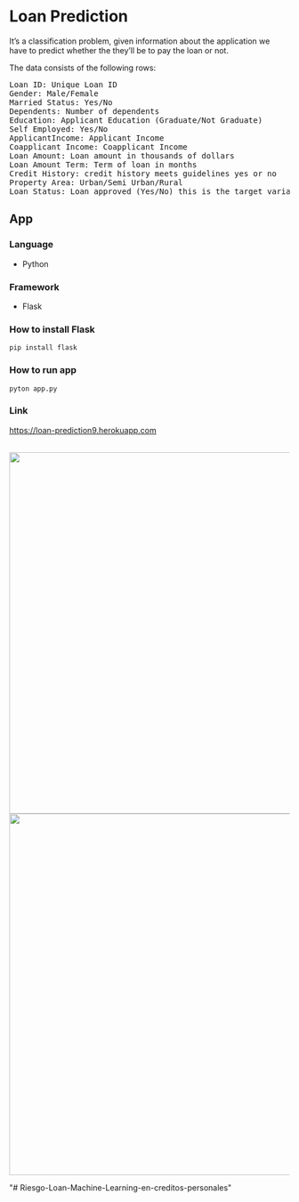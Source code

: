 # Loan Prediction
It’s a classification problem, given information about the application we have to predict whether the they’ll be to pay the loan or not.

The data consists of the following rows:
<pre>
Loan ID: Unique Loan ID
Gender: Male/Female
Married Status: Yes/No
Dependents: Number of dependents 
Education: Applicant Education (Graduate/Not Graduate)
Self Employed: Yes/No
ApplicantIncome: Applicant Income
Coapplicant Income: Coapplicant Income
Loan Amount: Loan amount in thousands of dollars
Loan Amount Term: Term of loan in months
Credit History: credit history meets guidelines yes or no
Property Area: Urban/Semi Urban/Rural
Loan Status: Loan approved (Yes/No) this is the target variable
</pre>

## App
### Language 
* Python
### Framework
* Flask
### How to install Flask
`pip install flask`
### How to run app
`pyton app.py`

### Link 
https://loan-prediction9.herokuapp.com

<br>
<img src="https://user-images.githubusercontent.com/85934122/173180065-065b1fec-8dd9-4dac-8524-b8198929c70a.png" width="650">
<img src="https://user-images.githubusercontent.com/85934122/173180078-8e364165-7acd-4ea2-a8ba-8f2d5ff1606c.png" width="650">

<br> 



"# Riesgo-Loan-Machine-Learning-en-creditos-personales" 
